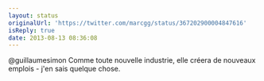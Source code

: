 ```yaml
---
layout: status
originalUrl: 'https://twitter.com/marcgg/status/367202900004847616'
isReply: true
date: 2013-08-13 08:36:08
---
```


@guillaumesimon Comme toute nouvelle industrie, elle créera de nouveaux emplois - j'en sais quelque chose.
